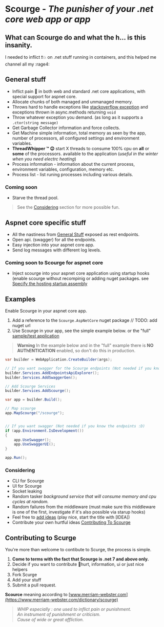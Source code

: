 # **Scourge** - *The punisher of your .net core web app or app*

## What can Scourge do and what the h... is this insanity.

I needed to inflict :exclamation::boom: on .net stuff running in containers, and this helped me channel all my :rage4:

## General stuff

* Inflict pain :punch: in both web and standard .net core applications, with special support for aspnet core.
* Allocate chunks of both managed and unmanaged memory.
* Throws hard to handle exceptions like [stackoverflow exception](https://learn.microsoft.com/en-us/dotnet/api/system.stackoverflowexception) and exceptions thrown in async.methods returning `void`
* Throw whatever exception you demand. (as long as it supports a `.ctor(string message)`
* Get Garbage Collector information and force collects.
* Get Machine simple information, total memory as seen by the app, number of processors, all configured settings and environment variables.
* **ThreadWhipper ™ :wink:** start X threads to consume 100% cpu on **all** or **some** of the processors. available to the application (*useful in the winter when you need electrc heating*)
* Process information - information about the current process, environment variables, configuration, memory etc.
* Process list - list runing processes including various details.

### Coming soon

* Starve the thread pool.

> See the [Considering](#considering) section for more possible fun.

## Aspnet core specific stuff

* All the nastiness from [General Stuff](#general-stuff) exposed as rest endpoints.
* Open api. (swagger) for all the endpoints.
* Easy injection into your aspnet core app.
* Send log messages with different log levels.

### Coming soon to Scourge for aspnet core

* Inject scourge into your aspnet core application using startup hooks (enable scourge without recompinig or adding nuget packages. see [Specify the hosting startup assembly](https://learn.microsoft.com/en-us/aspnet/core/fundamentals/host/platform-specific-configuration?view=aspnetcore-7.0#specify-the-hosting-startup-assembly)

## Examples

 Enable Scourge in your aspnet core app.

1. Add a reference to the `Scourge.AspNetCore` nuget package // TODO: add nuget url
2. Use Scourge in your app, see the simple example below. or the "full" [sample/test application](src/Contallocator)

> **Warning**
> In the example below and in the "full" example there is **NO AUThENTICATION** enabled, so don't do this in production.

```csharp
var builder = WebApplication.CreateBuilder(args);

// If you want swagger for the Scourge endpoints (Not needed if you know the endpoints :D)
builder.Services.AddEndpointsApiExplorer();
builder.Services.AddSwaggerGen();

// Add Scourge Services
builder.Services.AddScourge();

var app = builder.Build();

// Map scourge
app.MapScourge("/scourge");


// If you want swagger (Not needed if you know the endpoints :D)
if (app.Environment.IsDevelopment())
{
    app.UseSwagger();
    app.UseSwaggerUI();
}

app.Run();

```

### Considering

* CLI for Scourge
* UI for Scourge
* Socket leaking
* Random tasker *background service that will consume memory and cpu cycles at random.*
* Random failures from the middleware (must make sure this middleware is one of the first, investigate if it's also possible via starup hooks)
* Feel free to [add ideas](https://github.com/niklasfp/scourge/issues/new) (play nice, start the title with [IDEA])
* Contribute your own hurtful ideas [Contributing To Scourge](#contributing-to-scurge)

## Contributing to Scurge

You're more than welcome to contibute to Scurge, the process is simple.

1. **Come to terms with the fact that Scourge is .net 7 and above only.**
2. Decide if you want to contribute :punch:hurt, information, ui or just nice helpers
3. Fork Scurge
4. Add your stuff
5. Submit a pull request.

**Scource** meaning according to [www.merriam-webster.com](https://www.merriam-webster.com/dictionary/scourge)

>*WHIP especially : one used to inflict pain or punishment.*  
>*An instrument of punishment or criticism.*  
>*Cause of wide or great affliction.*  
